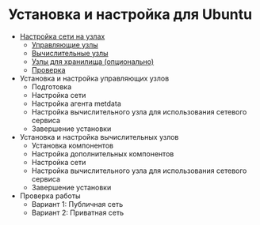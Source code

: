 # Установка и настройка для Ubuntu

- [Настройка сети на узлах](./host_networking/index.md)
    - [Управляющие узлы](./host_networking/controller_node.md)
    - [Вычислительные узлы](./host_networking/compute_node.md)
    - [Узлы для хранилища (опционально)](./host_networking/block_storage_node.md)
    - [Проверка](./host_networking/verify.md)
- Установка и настройка управляющих узлов
    - Подготовка
    - Настройка сети
    - Настройка агента metdata
    - Настройка вычислительного узла для использования сетевого сервиса
    - Завершение установки
- Установка и настройка вычислительных узлов
    - Установка компонентов
    - Настройка дополнительных компонентов
    - Настройка сети
    - Настройка вычислительного узла для использования сетевого сервиса
    - Завершение установки
- Проверка работы
    - Вариант 1: Публичная сеть
    - Вариант 2: Приватная сеть
